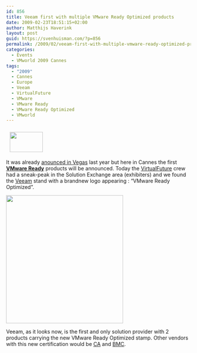 ```yaml
---
id: 856
title: Veeam first with multiple VMware Ready Optimized products
date: 2009-02-23T18:51:15+02:00
author: Matthijs Haverink
layout: post
guid: https://svenhuisman.com/?p=856
permalink: /2009/02/veeam-first-with-multiple-vmware-ready-optimized-products/
categories:
  - Events
  - VMworld 2009 Cannes
tags:
  - "2009"
  - Cannes
  - Europe
  - Veeam
  - VirtualFuture
  - VMware
  - VMware Ready
  - VMware Ready Optimized
  - VMworld
---
```

<img class="alignleft" style="margin: 10px 10px 5px;" title="VMware Ready Optimized" src="http://www.vmware.com/files_inline/images/vmware_ready_optimized_logo90w.gif" alt="" width="90" height="55" />

It was already <a href="http://www.vmware.com/company/news/releases/vmware_ready_partner.html" target="_blank">anounced in Vegas</a> last year but here in Cannes the first **<a href="http://www.vmware.com/partners/vmware-ready/" target="_blank">VMware Ready</a>** products will be announced. Today the <a href="https://svenhuisman.com" target="_self">VirtualFuture</a> crew had a sneak-peak in the Solution Exchange area (exhibiters) and we found the <a href="http://www.veeam.com" target="_blank">Veeam</a> stand with a brandnew logo appearing : &#8220;VMware Ready Optimized&#8221;.  
<!--more-->

[<img class="aligncenter size-medium wp-image-862" title="veeam_vmware_ready" src="https://svenhuisman.com/wp-content/uploads/2009/02/veeam_vmware_ready-319x350.jpg" alt="" width="319" height="350" srcset="https://svenhuisman.com/wp-content/uploads/2009/02/veeam_vmware_ready-319x350.jpg 319w, https://svenhuisman.com/wp-content/uploads/2009/02/veeam_vmware_ready.jpg 425w" sizes="(max-width: 319px) 100vw, 319px" />](https://svenhuisman.com/wp-content/uploads/2009/02/veeam_vmware_ready.jpg)

Veeam, as it looks now, is the first and only solution provider with 2 products carrying the new VMware Ready Optimized stamp. Other vendors with this new certification would be <a href="http://www.ca.com" target="_blank">CA</a> and <a href="http://www.bmc.com" target="_blank">BMC</a>.